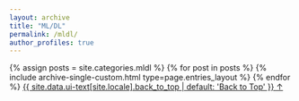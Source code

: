 ```yaml
---
layout: archive
title: "ML/DL"
permalink: /mldl/
author_profiles: true
---
```


{% assign posts = site.categories.mldl %}
{% for post in posts %} 
  {% include archive-single-custom.html type=page.entries_layout %} 
{% endfor %}
<a href="#page-title" class="back-to-top">{{ site.data.ui-text[site.locale].back_to_top | default: 'Back to Top' }} &uarr;</a>